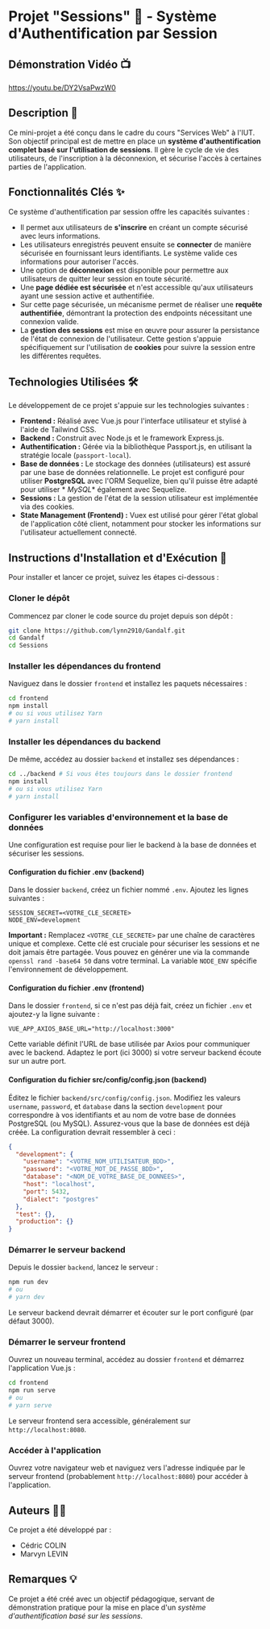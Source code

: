 # Projet "Sessions" 🔑 - Système d'Authentification par Session

## Démonstration Vidéo 📺

https://youtu.be/DY2VsaPwzW0

## Description 📖

Ce mini-projet a été conçu dans le cadre du cours "Services Web" à l'IUT. Son objectif principal est de mettre en place
un **système d'authentification complet basé sur l'utilisation de sessions**. Il gère le cycle de vie des utilisateurs,
de l'inscription à la déconnexion, et sécurise l'accès à certaines parties de l'application.

## Fonctionnalités Clés ✨

Ce système d'authentification par session offre les capacités suivantes :

* Il permet aux utilisateurs de **s'inscrire** en créant un compte sécurisé avec leurs informations.
* Les utilisateurs enregistrés peuvent ensuite se **connecter** de manière sécurisée en fournissant leurs identifiants.
  Le système valide ces informations pour autoriser l'accès.
* Une option de **déconnexion** est disponible pour permettre aux utilisateurs de quitter leur session en toute
  sécurité.
* Une **page dédiée est sécurisée** et n'est accessible qu'aux utilisateurs ayant une session active et authentifiée.
* Sur cette page sécurisée, un mécanisme permet de réaliser une **requête authentifiée**, démontrant la protection des
  endpoints nécessitant une connexion valide.
* La **gestion des sessions** est mise en œuvre pour assurer la persistance de l'état de connexion de l'utilisateur.
  Cette gestion s'appuie spécifiquement sur l'utilisation de **cookies** pour suivre la session entre les différentes
  requêtes.

## Technologies Utilisées 🛠️

Le développement de ce projet s'appuie sur les technologies suivantes :

* **Frontend :** Réalisé avec Vue.js pour l'interface utilisateur et stylisé à l'aide de Tailwind CSS.
* **Backend :** Construit avec Node.js et le framework Express.js.
* **Authentification :** Gérée via la bibliothèque Passport.js, en utilisant la stratégie locale (`passport-local`).
* **Base de données :** Le stockage des données (utilisateurs) est assuré par une base de données relationnelle. Le
  projet est configuré pour utiliser **PostgreSQL** avec l'ORM Sequelize, bien qu'il puisse être adapté pour utiliser *
  *MySQL** également avec Sequelize.
* **Sessions :** La gestion de l'état de la session utilisateur est implémentée via des cookies.
* **State Management (Frontend) :** Vuex est utilisé pour gérer l'état global de l'application côté client, notamment
  pour stocker les informations sur l'utilisateur actuellement connecté.

## Instructions d'Installation et d'Exécution 🚀

Pour installer et lancer ce projet, suivez les étapes ci-dessous :

### Cloner le dépôt

Commencez par cloner le code source du projet depuis son dépôt :

```bash
git clone https://github.com/lynn2910/Gandalf.git
cd Gandalf
cd Sessions
```

### Installer les dépendances du frontend

Naviguez dans le dossier `frontend` et installez les paquets nécessaires :

```bash
cd frontend
npm install
# ou si vous utilisez Yarn
# yarn install
```

### Installer les dépendances du backend

De même, accédez au dossier `backend` et installez ses dépendances :

```bash
cd ../backend # Si vous êtes toujours dans le dossier frontend
npm install
# ou si vous utilisez Yarn
# yarn install
```

### Configurer les variables d'environnement et la base de données

Une configuration est requise pour lier le backend à la base de données et sécuriser les sessions.

#### Configuration du fichier .env (backend)

Dans le dossier `backend`, créez un fichier nommé `.env`. Ajoutez les lignes suivantes :

```dotenv
SESSION_SECRET=<VOTRE_CLE_SECRETE>
NODE_ENV=development
```

**Important :** Remplacez `<VOTRE_CLE_SECRETE>` par une chaîne de caractères unique et complexe. Cette clé est cruciale
pour sécuriser les sessions et ne doit jamais être partagée. Vous pouvez en générer une via la commande
`openssl rand -base64 50` dans votre terminal. La variable `NODE_ENV` spécifie l'environnement de développement.

#### Configuration du fichier .env (frontend)

Dans le dossier `frontend`, si ce n'est pas déjà fait, créez un fichier `.env` et ajoutez-y la ligne suivante :

```dotenv
VUE_APP_AXIOS_BASE_URL="http://localhost:3000"
```

Cette variable définit l'URL de base utilisée par Axios pour communiquer avec le backend. Adaptez le port (ici 3000) si
votre serveur backend écoute sur un autre port.

#### Configuration du fichier src/config/config.json (backend)

Éditez le fichier `backend/src/config/config.json`. Modifiez les valeurs `username`, `password`, et `database` dans la
section `development` pour correspondre à vos identifiants et au nom de votre base de données PostgreSQL (ou MySQL).
Assurez-vous que la base de données est déjà créée. La configuration devrait ressembler à ceci :

```json
{
  "development": {
    "username": "<VOTRE_NOM_UTILISATEUR_BDD>",
    "password": "<VOTRE_MOT_DE_PASSE_BDD>",
    "database": "<NOM_DE_VOTRE_BASE_DE_DONNEES>",
    "host": "localhost",
    "port": 5432,
    "dialect": "postgres"
  },
  "test": {},
  "production": {}
}
```

### Démarrer le serveur backend

Depuis le dossier `backend`, lancez le serveur :

```bash
npm run dev
# ou
# yarn dev
```

Le serveur backend devrait démarrer et écouter sur le port configuré (par défaut 3000).

### Démarrer le serveur frontend

Ouvrez un nouveau terminal, accédez au dossier `frontend` et démarrez l'application Vue.js :

```bash
cd frontend
npm run serve
# ou
# yarn serve
```

Le serveur frontend sera accessible, généralement sur `http://localhost:8080`.

### Accéder à l'application

Ouvrez votre navigateur web et naviguez vers l'adresse indiquée par le serveur frontend (probablement
`http://localhost:8080`) pour accéder à l'application.

## Auteurs 🧑‍💻

Ce projet a été développé par :

* Cédric COLIN
* Marvyn LEVIN

## Remarques 💡

Ce projet a été créé avec un objectif pédagogique, servant de démonstration pratique pour la mise en place d'un
*système d'authentification basé sur les sessions*.